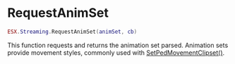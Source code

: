 # RequestAnimSet

```lua
ESX.Streaming.RequestAnimSet(animSet, cb)
```

This function requests and returns the animation set parsed. Animation sets provide movement styles, commonly used with [SetPedMovementClipset()](https://runtime.fivem.net/doc/reference.html#_0xAF8A94EDE7712BEF).
